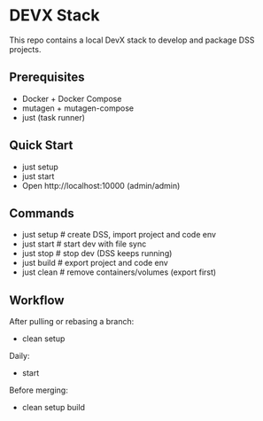 # DEVX Stack

This repo contains a local DevX stack to develop and package DSS projects.

## Prerequisites
- Docker + Docker Compose
- mutagen + mutagen-compose
- just (task runner)

## Quick Start
- just setup
- just start
- Open http://localhost:10000 (admin/admin)

## Commands
- just setup  # create DSS, import project and code env
- just start  # start dev with file sync
- just stop   # stop dev (DSS keeps running)
- just build  # export project and code env
- just clean  # remove containers/volumes (export first)

## Workflow

After pulling or rebasing a branch:
- clean setup

Daily:
- start

Before merging:
- clean setup build

